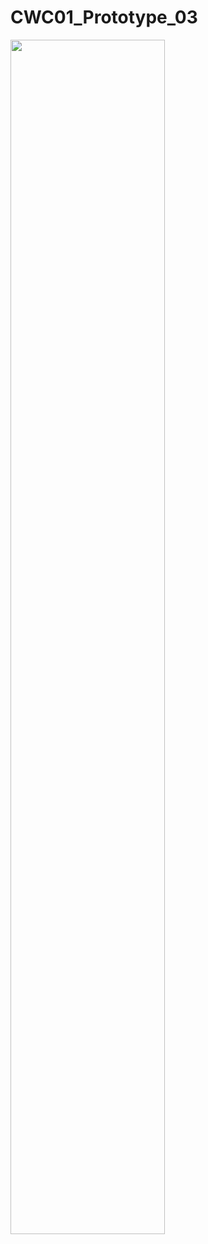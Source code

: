 # CWC01_Prototype_03

<img src="https://github.com/HulyaZ/CWC01_Prototype_03/Screenshots/CWC01_P03.png" width="70%">
